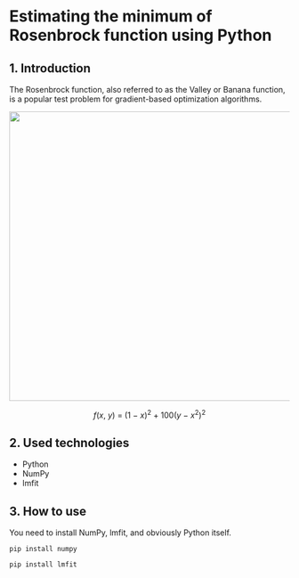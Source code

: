 # Estimating the minimum of Rosenbrock function using Python
## 1. Introduction
The Rosenbrock function, also referred to as the Valley or Banana function, is a popular test problem for gradient-based optimization algorithms.

<div align="center">
    <img src="https://upload.wikimedia.org/wikipedia/commons/thumb/3/32/Rosenbrock_function.svg/720px-Rosenbrock_function.svg.png" style="width: 520px">
</div>

$$f(x,~y) ~ = ~ (1 ~ - ~ x)^2 ~ + ~ 100(y ~ - ~ x^2)^2$$

## 2. Used technologies
- Python
- NumPy
- lmfit

## 3. How to use
You need to install NumPy, lmfit, and obviously Python itself.

```pip install numpy```

```pip install lmfit```
